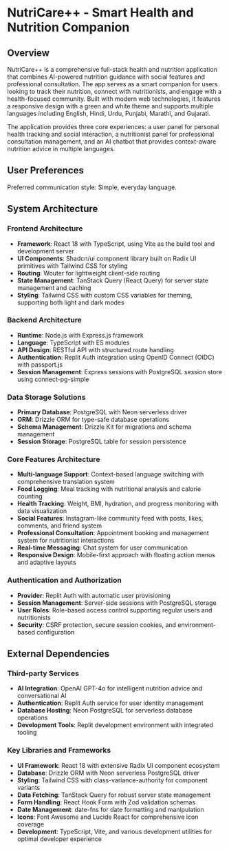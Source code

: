 # NutriCare++ - Smart Health and Nutrition Companion

## Overview

NutriCare++ is a comprehensive full-stack health and nutrition application that combines AI-powered nutrition guidance with social features and professional consultation. The app serves as a smart companion for users looking to track their nutrition, connect with nutritionists, and engage with a health-focused community. Built with modern web technologies, it features a responsive design with a green and white theme and supports multiple languages including English, Hindi, Urdu, Punjabi, Marathi, and Gujarati.

The application provides three core experiences: a user panel for personal health tracking and social interaction, a nutritionist panel for professional consultation management, and an AI chatbot that provides context-aware nutrition advice in multiple languages.

## User Preferences

Preferred communication style: Simple, everyday language.

## System Architecture

### Frontend Architecture
- **Framework**: React 18 with TypeScript, using Vite as the build tool and development server
- **UI Components**: Shadcn/ui component library built on Radix UI primitives with Tailwind CSS for styling
- **Routing**: Wouter for lightweight client-side routing
- **State Management**: TanStack Query (React Query) for server state management and caching
- **Styling**: Tailwind CSS with custom CSS variables for theming, supporting both light and dark modes

### Backend Architecture
- **Runtime**: Node.js with Express.js framework
- **Language**: TypeScript with ES modules
- **API Design**: RESTful API with structured route handling
- **Authentication**: Replit Auth integration using OpenID Connect (OIDC) with passport.js
- **Session Management**: Express sessions with PostgreSQL session store using connect-pg-simple

### Data Storage Solutions
- **Primary Database**: PostgreSQL with Neon serverless driver
- **ORM**: Drizzle ORM for type-safe database operations
- **Schema Management**: Drizzle Kit for migrations and schema management
- **Session Storage**: PostgreSQL table for session persistence

### Core Features Architecture
- **Multi-language Support**: Context-based language switching with comprehensive translation system
- **Food Logging**: Meal tracking with nutritional analysis and calorie counting
- **Health Tracking**: Weight, BMI, hydration, and progress monitoring with data visualization
- **Social Features**: Instagram-like community feed with posts, likes, comments, and friend system
- **Professional Consultation**: Appointment booking and management system for nutritionist interactions
- **Real-time Messaging**: Chat system for user communication
- **Responsive Design**: Mobile-first approach with floating action menus and adaptive layouts

### Authentication and Authorization
- **Provider**: Replit Auth with automatic user provisioning
- **Session Management**: Server-side sessions with PostgreSQL storage
- **User Roles**: Role-based access control supporting regular users and nutritionists
- **Security**: CSRF protection, secure session cookies, and environment-based configuration

## External Dependencies

### Third-party Services
- **AI Integration**: OpenAI GPT-4o for intelligent nutrition advice and conversational AI
- **Authentication**: Replit Auth service for user identity management
- **Database Hosting**: Neon PostgreSQL for serverless database operations
- **Development Tools**: Replit development environment with integrated tooling

### Key Libraries and Frameworks
- **UI Framework**: React 18 with extensive Radix UI component ecosystem
- **Database**: Drizzle ORM with Neon serverless PostgreSQL driver
- **Styling**: Tailwind CSS with class-variance-authority for component variants
- **Data Fetching**: TanStack Query for robust server state management
- **Form Handling**: React Hook Form with Zod validation schemas
- **Date Management**: date-fns for date formatting and manipulation
- **Icons**: Font Awesome and Lucide React for comprehensive icon coverage
- **Development**: TypeScript, Vite, and various development utilities for optimal developer experience